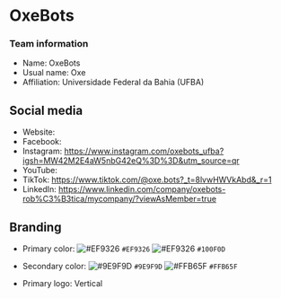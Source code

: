 # OxeBots
### Team information
- Name: OxeBots
- Usual name: Oxe
- Affiliation: Universidade Federal da Bahia (UFBA)

## Social media
- Website:
- Facebook:
- Instagram: https://www.instagram.com/oxebots_ufba?igsh=MW42M2E4aW5nbG42eQ%3D%3D&utm_source=qr
- YouTube:
- TikTok: https://www.tiktok.com/@oxe.bots?_t=8lvwHWVkAbd&_r=1
- LinkedIn: https://www.linkedin.com/company/oxebots-rob%C3%B3tica/mycompany/?viewAsMember=true

## Branding
- Primary color: ![#EF9326](https://placehold.co/15x15/EF9326/EF9326.png) `#EF9326` ![#EF9326](https://placehold.co/15x15/100F0D/100F0D.png) `#100F0D`
- Secondary color: ![#9E9F9D](https://placehold.co/15x15/9E9F9D/9E9F9D.png) `#9E9F9D`  ![#FFB65F](https://placehold.co/15x15/FFB65F/FFB65F.png) `#FFB65F` 

 
- Primary logo: Vertical
